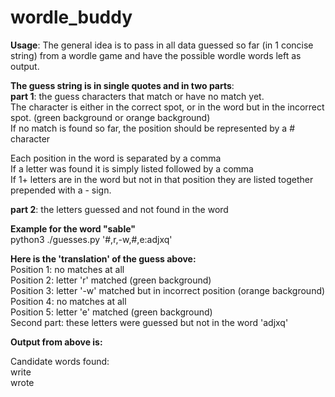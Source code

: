 # wordle_buddy

**Usage**:
The general idea is to pass in all data guessed so far (in 1 concise string) from a wordle game and have the possible wordle words left as output.  

**The guess string is in single quotes and in two parts**:  
**part 1**: the guess characters that match or have no match yet.    
The character is either in the correct spot, or in the word but in the incorrect spot. (green background or orange background)  
If no match is found so far, the position should be represented by a # character  

Each position in the word is separated by a comma  
If a letter was found it is simply listed followed by a comma  
If 1+ letters are in the word but not in that position they are listed together prepended with a - sign.  

**part 2**: the letters guessed and not found in the word  

**Example for the word "sable"**  
python3 ./guesses.py '#,r,-w,#,e:adjxq'

**Here is the 'translation' of the guess above:**    
Position 1: no matches at all  
Position 2: letter 'r' matched (green background)  
Position 3: letter '-w' matched but in incorrect position (orange background)  
Position 4: no matches at all    
Position 5: letter 'e' matched (green background)   
Second part: these letters were guessed but not in the word 'adjxq'  

**Output from above is:**  

Candidate words found:  
write  
wrote  
